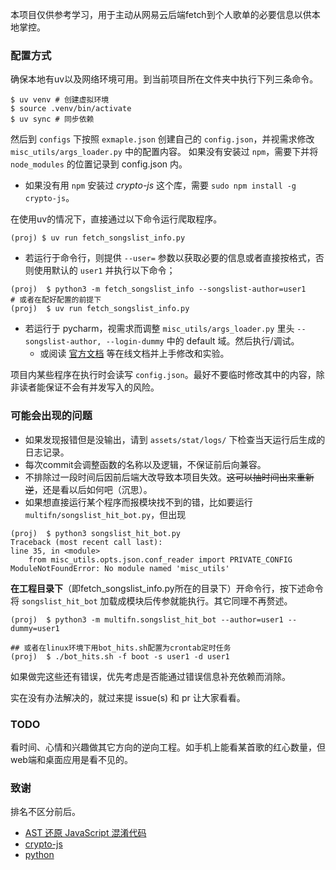 本项目仅供参考学习，用于主动从网易云后端fetch到个人歌单的必要信息以供本地掌控。

### 配置方式

确保本地有uv以及网络环境可用。到当前项目所在文件夹中执行下列三条命令。

```shell
$ uv venv # 创建虚拟环境
$ source .venv/bin/activate
$ uv sync # 同步依赖
```

然后到 `configs` 下按照 `exmaple.json` 创建自己的 `config.json`，并视需求修改 `misc_utils/args_loader.py` 中的配置内容。
如果没有安装过 `npm`，需要下并将 `node_modules` 的位置记录到 config.json 内。
  - 如果没有用 `npm` 安装过 _crypto-js_ 这个库，需要 `sudo npm install -g crypto-js`。

在使用uv的情况下，直接通过以下命令运行爬取程序。

```shell
(proj) $ uv run fetch_songslist_info.py
```

- 若运行于命令行，则提供 `--user=` 参数以获取必要的信息或者直接按格式，否则使用默认的 `user1` 并执行以下命令；

```shell
(proj)  $ python3 -m fetch_songslist_info --songslist-author=user1
# 或者在配好配置的前提下
(proj)  $ uv run fetch_songslist_info.py
```
- 若运行于 pycharm，视需求而调整 `misc_utils/args_loader.py` 里头 `--songslist-author, --login-dummy` 中的 default 域。然后执行/调试。
    - 或阅读 [官方文档](https://docs.python.org/3/library/argparse.html#parents) 等在线文档并上手修改和实验。

项目内某些程序在执行时会读写 `config.json`。最好不要临时修改其中的内容，除非读者能保证不会有并发写入的风险。

### 可能会出现的问题

- 如果发现报错但是没输出，请到 `assets/stat/logs/` 下检查当天运行后生成的日志记录。
- 每次commit会调整函数的名称以及逻辑，不保证前后向兼容。
- 不排除过一段时间后因前后端大改导致本项目失效。~~这可以抽时间出来重新逆~~，还是看以后如何吧（沉思）。
- 如果想直接运行某个程序而报模块找不到的错，比如要运行 `multifn/songslist_hit_bot.py`，但出现

```shell
(proj)  $ python3 songslist_hit_bot.py
Traceback (most recent call last):
line 35, in <module>
    from misc_utils.opts.json.conf_reader import PRIVATE_CONFIG
ModuleNotFoundError: No module named 'misc_utils'
```
**在工程目录下**（即fetch_songslist_info.py所在的目录下）开命令行，按下述命令将 `songslist_hit_bot` 加载成模块后传参就能执行。其它同理不再赘述。
```shell
(proj)  $ python3 -m multifn.songslist_hit_bot --author=user1 --dummy=user1

## 或者在linux环境下用bot_hits.sh配置为crontab定时任务
(proj)  $ ./bot_hits.sh -f boot -s user1 -d user1
```

如果做完这些还有错误，优先考虑是否能通过错误信息补充依赖而消除。

实在没有办法解决的，就过来提 issue(s) 和 pr 让大家看看。

### TODO

看时间、心情和兴趣做其它方向的逆向工程。如手机上能看某首歌的红心数量，但web端和桌面应用是看不见的。

### 致谢
排名不区分前后。

- [AST 还原 JavaScript 混淆代码](https://www.52pojie.cn/thread-1744206-1-1.html)
- [crypto-js](https://github.com/crypto-js/crypto-js)
- [python](https://www.python.org/)
